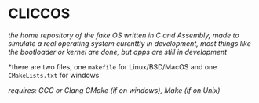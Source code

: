 # CLICCOS
*the home repository of the fake OS written in C and Assembly, made to simulate a real operating system*
*curenttly in development, most things like the bootloader or kernel are done, but apps are still in development*


*there are two files, one `makefile` for Linux/BSD/MacOS and one `CMakeLists.txt` for windows`

*requires: GCC or Clang*
*CMake (if on windows), Make (if on Unix)*

